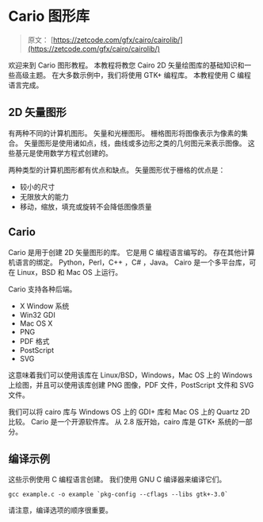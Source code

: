 # Cario 图形库

> 原文： [https://zetcode.com/gfx/cairo/cairolib/](https://zetcode.com/gfx/cairo/cairolib/)

欢迎来到 Cario 图形教程。 本教程将教您 Cairo 2D 矢量绘图库的基础知识和一些高级主题。 在大多数示例中，我们将使用 GTK+ 编程库。 本教程使用 C 编程语言完成。

## 2D 矢量图形

有两种不同的计算机图形。 矢量和光栅图形。 栅格图形将图像表示为像素的集合。 矢量图形是使用诸如点，线，曲线或多边形之类的几何图元来表示图像。 这些基元是使用数学方程式创建的。

两种类型的计算机图形都有优点和缺点。 矢量图形优于栅格的优点是：

*   较小的尺寸
*   无限放大的能力
*   移动，缩放，填充或旋转不会降低图像质量

## Cario 

Cario 是用于创建 2D 矢量图形的库。 它是用 C 编程语言编写的。 存在其他计算机语言的绑定。 Python，Perl，C++ ，C# ，Java。 Cairo 是一个多平台库，可在 Linux，BSD 和 Mac OS 上运行。

Cario 支持各种后端。

*   X Window 系统
*   Win32 GDI
*   Mac OS X
*   PNG
*   PDF 格式
*   PostScript
*   SVG

这意味着我们可以使用该库在 Linux/BSD，Windows，Mac OS 上的 Windows 上绘图，并且可以使用该库创建 PNG 图像，PDF 文件，PostScript 文件和 SVG 文件。

我们可以将 cairo 库与 Windows OS 上的 GDI+  库和 Mac OS 上的 Quartz 2D 比较。 Cario 是一个开源软件库。 从 2.8 版开始，cairo 库是 GTK+  系统的一部分。

## 编译示例

这些示例使用 C 编程语言创建。 我们使用 GNU C 编译器来编译它们。

```
gcc example.c -o example `pkg-config --cflags --libs gtk+-3.0` 

```

请注意，编译选项的顺序很重要。